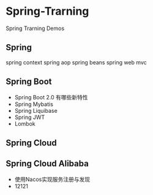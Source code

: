 # Spring-Trarning
Spring Trarning Demos

## Spring 
spring context
spring aop
spring beans
spring web mvc

## Spring Boot
- Spring Boot 2.0 有哪些新特性
- Spring Mybatis
- Spring Liquibase
- Spring JWT 
- Lombok
## Spring Cloud 

## Spring Cloud Alibaba
- 使用Nacos实现服务注册与发现
- 12121